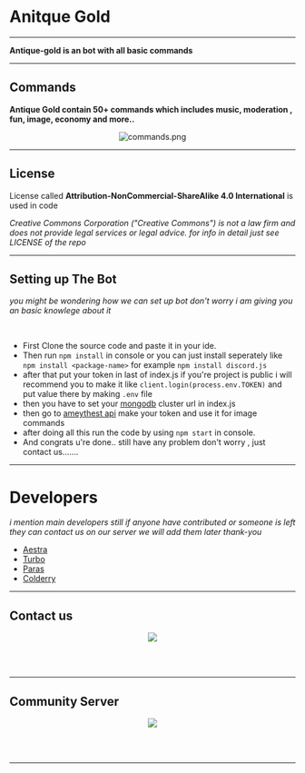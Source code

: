 # Anitque Gold 


-------------------


**Antique-gold is an bot with all basic commands**


------------------------------------------

## Commands 

**Antique Gold contain 50+ commands which includes music, moderation , fun, image, economy and more..**


<p align="center"> <img src="https://i.ibb.co/0sM4mm5/unknown.png" alt="commands.png"> </p>

 
 
------------------------------------------

## License

License called **Attribution-NonCommercial-ShareAlike 4.0 International** is used in code


  *Creative Commons Corporation ("Creative Commons") is not a law firm and does not provide legal services or legal advice. for info in detail just see LICENSE of the repo*

--------------------------------------------

## Setting up The Bot

*you might be wondering how we can set up bot don't worry i am giving you an basic knowlege about it*

<br>

- First Clone the source code and paste it in your ide.
- Then run `npm install` in console or you can just install seperately like `npm install <package-name>` for example `npm install discord.js` 
- after that put your token in last of index.js if you're project is public i will recommend you to make it like `client.login(process.env.TOKEN)` and put value there by making  `.env` file
- then you have to set your [mongodb](https://mongodb.com) cluster url in index.js 
- then go to [ameythest api](https://docs.api.amethyste.moe/) make your token and use it for image commands
- after doing all this run the code by using `npm start` in console.
- And congrats u're done.. still have any  problem don't worry , just contact us.......

-----------------------------------------------------------------------------------------------------

# Developers

*i mention main developers still if anyone have contributed or someone is left they can contact us on our server we will add them later thank-you*

- [Aestra](https://github.com/AestraDev/)
- [Turbo](https://github.com/Tomato-Salad)
- [Paras](https://github.com/parasop)
- [Colderry](https://github.com/Colderry)

-----------------------------

 ## Contact us
 
 
 <center>
  <p align="center"> <a href="https://discord.gg/f4ceEkNU3s"><img src="https://invidget.switchblade.xyz/f4ceEkNU3s"/></a></center>
</p>

<br><br>

-------------------------------------------------------------------------------------------
## Community Server

<center>
  <p align="center"> <a href="https://discord.gg/G4BSt8YfRt"><img src="https://invidget.switchblade.xyz/G4BSt8YfRt"/></a></center>
</p>
<br><br>

---------------------------------------------------------------------------------------------


